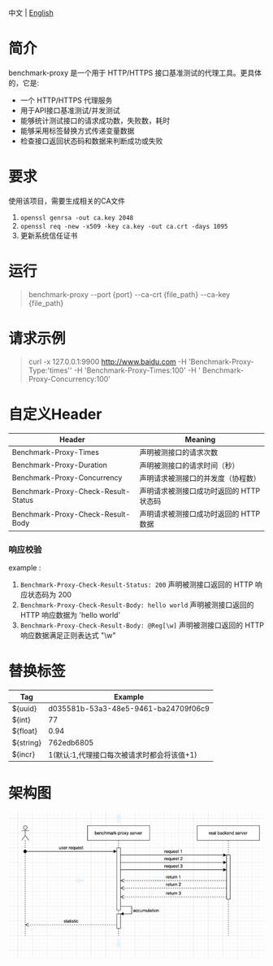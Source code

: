 中文 | [English](README.md)

# 简介

benchmark-proxy 是一个用于 HTTP/HTTPS 接口基准测试的代理工具。更具体的，它是:

- 一个 HTTP/HTTPS 代理服务
- 用于API接口基准测试/并发测试
- 能够统计测试接口的请求成功数，失败数，耗时
- 能够采用标签替换方式传递变量数据
- 检查接口返回状态码和数据来判断成功或失败

# 要求

使用该项目，需要生成相关的CA文件

1. `openssl genrsa -out ca.key 2048`
2. `openssl req -new -x509 -key ca.key -out ca.crt -days 1095`
3. 更新系统信任证书

# 运行

> benchmark-proxy --port {port} --ca-crt {file_path} --ca-key {file_path}

# 请求示例

> curl -x 127.0.0.1:9900 http://www.baidu.com -H 'Benchmark-Proxy-Type:'times'' -H 'Benchmark-Proxy-Times:100' -H '
> Benchmark-Proxy-Concurrency:100'

# 自定义Header

| Header                              | Meaning                 |
|-------------------------------------|-------------------------|
| Benchmark-Proxy-Times               | 声明被测接口的请求次数             |
| Benchmark-Proxy-Duration            | 声明被测接口的请求时间（秒）          |
| Benchmark-Proxy-Concurrency         | 声明请求被测接口的并发度（协程数）       |
| Benchmark-Proxy-Check-Result-Status | 声明请求被测接口成功时返回的 HTTP 状态码 |
| Benchmark-Proxy-Check-Result-Body   | 声明请求被测接口成功时返回的 HTTP 数据  |

### 响应校验

example :

1. `Benchmark-Proxy-Check-Result-Status: 200` 声明被测接口返回的 HTTP 响应状态码为 200
2. `Benchmark-Proxy-Check-Result-Body: hello world` 声明被测接口返回的 HTTP 响应数据为 'hello world'
3. `Benchmark-Proxy-Check-Result-Body: @Reg[\w]` 声明被测接口返回的 HTTP 响应数据满足正则表达式 "\w"

# 替换标签

| Tag       | Example                              |
|-----------|--------------------------------------|
| ${uuid}   | d035581b-53a3-48e5-9461-ba24709f06c9 |
| ${int}    | 77                                   |
| ${float}  | 0.94                                 |
| ${string} | 762edb6805                           |
| ${incr}   | 1(默认:1,代理接口每次被请求时都会将该值+1)            |

# 架构图

![alt 数据流图](./doc/benchmark-proxy.png)
